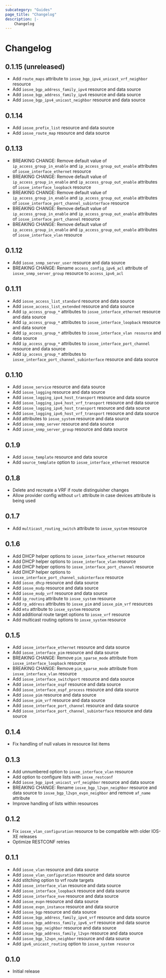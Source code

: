 ```yaml
---
subcategory: "Guides"
page_title: "Changelog"
description: |-
    Changelog
---
```


# Changelog

## 0.1.15 (unreleased)

- Add `route_maps` attribute to `iosxe_bgp_ipv4_unicast_vrf_neighbor` resource
- Add `iosxe_bgp_address_family_ipv4` resource and data source
- Add `iosxe_bgp_address_family_ipv6` resource and data source
- Add `iosxe_bgp_ipv4_unicast_neighbor` resource and data source

## 0.1.14

- Add `iosxe_prefix_list` resource and data source
- Add `iosxe_route_map` resource and data source

## 0.1.13

- BREAKING CHANGE: Remove default value of `ip_access_group_in_enable` and `ip_access_group_out_enable` attributes of `iosxe_interface_ethernet` resource
- BREAKING CHANGE: Remove default value of `ip_access_group_in_enable` and `ip_access_group_out_enable` attributes of `iosxe_interface_loopback` resource
- BREAKING CHANGE: Remove default value of `ip_access_group_in_enable` and `ip_access_group_out_enable` attributes of `iosxe_interface_port_channel_subinterface` resource
- BREAKING CHANGE: Remove default value of `ip_access_group_in_enable` and `ip_access_group_out_enable` attributes of `iosxe_interface_port_channel` resource
- BREAKING CHANGE: Remove default value of `ip_access_group_in_enable` and `ip_access_group_out_enable` attributes of `iosxe_interface_vlan` resource

## 0.1.12

- Add `iosxe_snmp_server_user` resource and data source
- BREAKING CHANGE: Rename `access_config_ipv6_acl` attribute of `iosxe_snmp_server_group` resource to `access_ipv6_acl`

## 0.1.11

- Add `iosxe_access_list_standard` resource and data source
- Add `iosxe_access_list_extended` resource and data source
- Add `ip_access_group_*` attributes to `iosxe_interface_ethernet` resource and data source
- Add `ip_access_group_*` attributes to `iosxe_interface_loopback` resource and data source
- Add `ip_access_group_*` attributes to `iosxe_interface_vlan resource` and data source
- Add `ip_access_group_*` attributes to `iosxe_interface_port_channel` resource and data source
- Add `ip_access_group_*` attributes to `iosxe_interface_port_channel_subinterface` resource and data source

## 0.1.10

- Add `iosxe_service` resource and data source
- Add `iosxe_logging` resource and data source
- Add `iosxe_logging_ipv4_host_transport` resource and data source
- Add `iosxe_logging_ipv4_host_vrf_transport` resource and data source
- Add `iosxe_logging_ipv6_host_transport` resource and data source
- Add `iosxe_logging_ipv6_host_vrf_transport` resource and data source
- Add attributes to `iosxe_system` resource and data source
- Add `iosxe_snmp_server` resource and data source
- Add `iosxe_snmp_server_group` resource and data source

## 0.1.9

- Add `iosxe_template` resource and data source
- Add `source_template` option to `iosxe_interface_ethernet` resource

## 0.1.8

- Delete and recreate a VRF if route distinguisher changes
- Allow provider config without `url` attribute in case devices attribute is being used

## 0.1.7

- Add `multicast_routing_switch` attribute to `iosxe_system` resource

## 0.1.6

- Add DHCP helper options to `iosxe_interface_ethernet` resource
- Add DHCP helper options to `iosxe_interface_vlan` resource
- Add DHCP helper options to `iosxe_interface_port_channel` resource
- Add DHCP helper options to `iosxe_interface_port_channel_subinterface` resource
- Add `iosxe_dhcp` resource and data source
- Add `iosxe_msdp` resource and data source
- Add `iosxe_msdp_vrf` resource and data source
- Add `ip_routing` attribute to `iosxe_system` resource
- Add `rp_address` attributes to `iosxe_pim` and `iosxe_pim_vrf` resources
- Add `mtu` attribute to `iosxe_system` resource
- Add additional route target options to `iosxe_vrf` resource
- Add multicast routing options to `iosxe_system` resource

## 0.1.5

- Add `iosxe_interface_ethernet` resource and data source
- Add `iosxe_interface_pim` resource and data source
- BREAKING CHANGE: Remove `pim_sparse_mode` attribute from `iosxe_interface_loopback` resource
- BREAKING CHANGE: Remove `pim_sparse_mode` attribute from `iosxe_interface_vlan` resource
- Add `iosxe_interface_switchport` resource and data source
- Add `iosxe_interface_ospf` resource and data source
- Add `iosxe_interface_ospf_process` resource and data source
- Add `iosxe_pim` resource and data source
- Add `iosxe_pim_vrf` resource and data source
- Add `iosxe_interface_port_channel` resource and data source
- Add `iosxe_interface_port_channel_subinterface` resource and data source

## 0.1.4

- Fix handling of null values in resource list items

## 0.1.3

- Add unnumbered option to `iosxe_interface_vlan` resource
- Add option to configure lists with `iosxe_restconf`
- Add `iosxe_bgp_ipv4_unicast_vrf_neighbor` resource and data source
- BREAKING CHANGE: Rename `iosxe_bgp_l2vpn_neighbor` resource and data source to `iosxe_bgp_l2vpn_evpn_neighbor` and remove `af_name` attribute
- Improve handling of lists within resources

## 0.1.2

- Fix `iosxe_vlan_configuration` resource to be compatible with older IOS-XE releases
- Optimize RESTCONF retries

## 0.1.1

- Add `iosxe_vlan` resource and data source
- Add `iosxe_vlan_configuration` resource and data source
- Add stitching option to vrf route targets
- Add `iosxe_interface_vlan` resource and data source
- Add `iosxe_interface_loopback` resource and data source
- Add `iosxe_interface_nve` resource and data source
- Add `iosxe_evpn` resource and data source
- Add `iosxe_evpn_instance` resource and data source
- Add `iosxe_bgp` resource and data source
- Add `iosxe_bgp_address_family_ipv4_vrf` resource and data source
- Add `iosxe_bgp_address_family_ipv6_vrf` resource and data source
- Add `iosxe_bgp_neighbor` resource and data source
- Add `iosxe_bgp_address_family_l2vpn` resource and data source
- Add `iosxe_bgp_l2vpn_neighbor` resource and data source
- Add `ipv6_unicast_routing` option to `iosxe_system resource`

## 0.1.0

- Initial release

